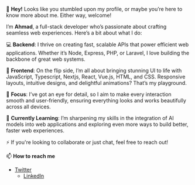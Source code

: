 👋 **Hey!** Looks like you stumbled upon my profile, or maybe you’re here to know more about me. Either way, welcome!

I’m **Ahmad**, a full-stack developer who’s passionate about crafting seamless web experiences. Here’s a bit about what I do:

💻 **Backend**: I thrive on creating fast, scalable APIs that power efficient web applications. Whether it’s Node, Express, PHP, or Laravel, I love building the backbone of great web systems.

🎨 **Frontend**: On the flip side, I’m all about bringing stunning UI to life with JavaScript, Typescript, Nextjs, React, Vue.js, HTML, and CSS. Responsive layouts, intuitive designs, and delightful animations? That’s my playground.

🎯 **Focus**: I’ve got an eye for detail, so I aim to make every interaction smooth and user-friendly, ensuring everything looks and works beautifully across all devices.

🌱 **Currently Learning**: I’m sharpening my skills in the integration of AI models into web applications and exploring even more ways to build better, faster web experiences.

⚡️ If you're looking to collaborate or just chat, feel free to reach out!

📫 **How to reach me**
   - [Twitter](https://x.com/_he_is_logical?t=49UvsZ2-UD6yxWPT9jR5PQ&s=09)
     - [LinkedIn](https://www.linkedin.com/in/rabiu-ahmad-5b178b25a?utm_source=share&utm_campaign=share_via&utm_content=profile&utm_medium=android_app) 


<!---
justlogicalahmad/justlogicalahmad is a ✨ special ✨ repository because its `README.md` (this file) appears on your GitHub profile.
You can click the Preview link to take a look at your changes.
--->
